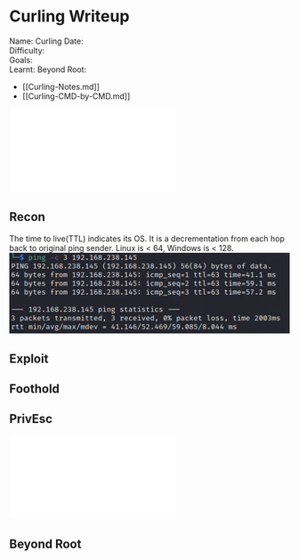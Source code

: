 # Curling Writeup

Name: Curling
Date:  
Difficulty:  
Goals:  
Learnt:
Beyond Root:

- [[Curling-Notes.md]]
- [[Curling-CMD-by-CMD.md]]


![](Curling-map.excalidraw.md)

## Recon

The time to live(TTL) indicates its OS. It is a decrementation from each hop back to original ping sender. Linux is < 64, Windows is < 128.
![ping](OS-ProvingGrounds/Apex/Screenshots/ping.png)
	
## Exploit

## Foothold

## PrivEsc

![](Curling-map.excalidraw.md)

## Beyond Root



